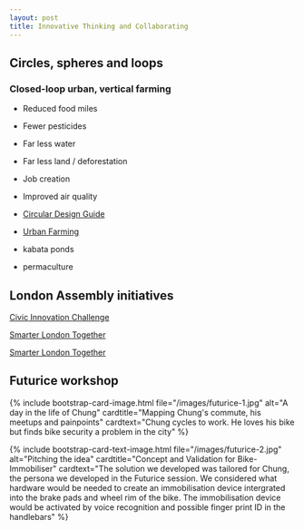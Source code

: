 ```yaml
---
layout: post
title: Innovative Thinking and Collaborating
---
```


## Circles, spheres and loops

### Closed-loop urban, vertical farming
* Reduced food miles
* Fewer pesticides
* Far less water
* Far less land / deforestation
* Job creation
* Improved air quality

* [Circular Design Guide](https://www.circulardesignguide.com)

* [Urban Farming](https://futurism.com/urban-farming-future-agriculture/amp/)
* kabata ponds
* permaculture

## London Assembly initiatives

[Civic Innovation Challenge](https://www.london.gov.uk/press-releases/mayoral/tech-firms-give-15k-to-tackle-londons-challenges)

[Smarter London Together](https://www.london.gov.uk/what-we-do/business-and-economy/supporting-londons-sectors/smart-london/smarter-london-together)

[Smarter London Together](https://www.london.gov.uk/what-we-do/environment/london-environment-strategy)

## Futurice workshop

{% include bootstrap-card-image.html file="/images/futurice-1.jpg" alt="A day in the life of Chung" cardtitle="Mapping Chung's commute, his meetups and painpoints" cardtext="Chung cycles to work. He loves his bike but finds bike security a problem in the city" %}

{% include bootstrap-card-text-image.html file="/images/futurice-2.jpg" alt="Pitching the idea" cardtitle="Concept and Validation for Bike-Immobiliser" cardtext="The solution we developed was tailored for Chung, the persona we developed in the Futurice session. We considered what hardware would be needed to create an immobilisation device intergrated into the brake pads and wheel rim of the bike. The immobilisation device would be activated by voice recognition and possible finger print ID in the handlebars" %}


